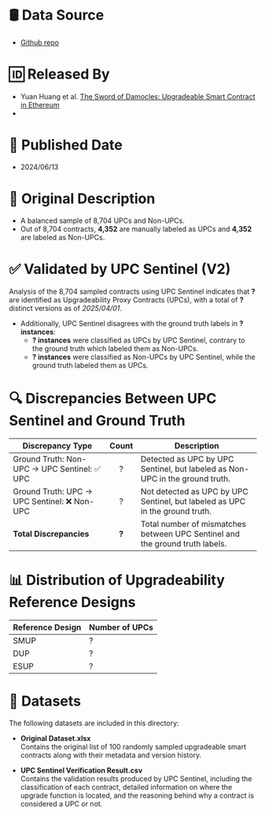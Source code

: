 # 🛢️ Data Source
- [Github repo](https://github.com/JeremieWU23/upgradeable-contracts.git)

# 🆔 Released By
- Yuan Huang et al. [The Sword of Damocles: Upgradeable Smart Contract in Ethereum](https://dl.acm.org/doi/10.1145/3643916.3644426)
- 
# 📅 Published Date
- 2024/06/13

# 📝 Original Description
- A balanced sample of 8,704 UPCs and Non-UPCs.  
- Out of 8,704 contracts, **4,352**  are manually labeled as UPCs and **4,352** are labeled as Non-UPCs.

# ✅ Validated by UPC Sentinel (V2)
Analysis of the 8,704 sampled contracts using UPC Sentinel indicates that **?** are identified as Upgradeability Proxy Contracts (UPCs), with a total of **?** distinct versions as of *2025/04/01*.
- Additionally, UPC Sentinel disagrees with the ground truth labels in **? instances**:
  - **? instances** were classified as UPCs by UPC Sentinel, contrary to the ground truth which labeled them as Non-UPCs.
  - **? instances** were classified as Non-UPCs by UPC Sentinel, while the ground truth labeled them as UPCs.

# 🔍 Discrepancies Between UPC Sentinel and Ground Truth

| **Discrepancy Type**                                   | **Count** | **Description**                                                                 |
|--------------------------------------------------------|:---------:|----------------------------------------------------------------------------------|
| Ground Truth: Non-UPC → UPC Sentinel: ✅ UPC           | ?        | Detected as UPC by UPC Sentinel, but labeled as Non-UPC in the ground truth.     |
| Ground Truth: UPC → UPC Sentinel: ❌ Non-UPC           | ?         | Not detected as UPC by UPC Sentinel, but labeled as UPC in the ground truth.     |
| **Total Discrepancies**                                | **?**    | Total number of mismatches between UPC Sentinel and the ground truth labels.     |

# 📊 Distribution of Upgradeability Reference Designs
| **Reference Design**                                   | **Number of UPCs**                                                |
|--------------------------------------------------------|:-----------------|
| SMUP           | ?       |
| DUP            | ?        |
| ESUP           | ?        |

# 📂 Datasets

The following datasets are included in this directory:

- **Original Dataset.xlsx**  
  Contains the original list of 100 randomly sampled upgradeable smart contracts along with their metadata and version history.

- **UPC Sentinel Verification Result.csv**  
  Contains the validation results produced by UPC Sentinel, including the classification of each contract, detailed information on where the upgrade function is located, and the reasoning behind why a contract is considered a UPC or not.

